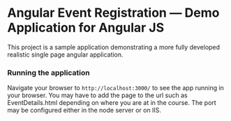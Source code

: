# Angular Event Registration — Demo Application for Angular JS

This project is a sample application demonstrating a more fully developed realistic single page
angular application.


### Running the application

Navigate your browser to `http://localhost:3000/` to see the app running in your browser. You may have to add the page to the url such as EventDetails.html depending on where you are at in the course. The port may be configured either in the node server or on IIS.


